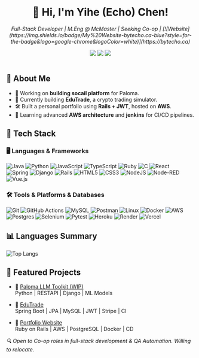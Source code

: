 
<table>
  <tr>
      <h1 align="center">👋 Hi, I'm Yihe (Echo) Chen!</h1>
      <p align="center">
        <i>Full-Stack Developer | M.Eng @ McMaster | Seeking Co-op | [![Website](https://img.shields.io/badge/My%20Website-bytecho.ca-blue?style=for-the-badge&logo=google-chrome&logoColor=white)](https://bytecho.ca)
</i>
      </p>  
      <p align="center">
        <a href="mailto:onebox.chen@outlook.com"><img src="https://img.shields.io/badge/email-onebox.chen%40outlook.com-blue?style=flat-square&logo=gmail"></a>
        <a href="https://linkedin.com/in/onebox-chen"><img src="https://img.shields.io/badge/LinkedIn-Connect-blue?style=flat-square&logo=linkedin"></a>
        <a href="https://github.com/Anxile"><img src="https://img.shields.io/github/followers/Anxile?label=GitHub&style=flat-square&logo=github"></a>
      </p>
  </tr>
</table>

## 🚀 About Me

- 🧠 Working on **building socail platform** for Paloma.
- 🔭 Currently building **EduTrade**, a crypto trading simulator.
- 🛠️ Built a personal portfolio using **Rails + JWT**, hosted on **AWS**.
- 🌱 Learning advanced **AWS architecture** and **jenkins** for CI/CD pipelines.


## 🚀 Tech Stack

### 🖥️ **Languages & Frameworks**
  ![Java](https://img.shields.io/badge/java-%23ED8B00.svg?style=for-the-badge&logo=openjdk&logoColor=white)
  ![Python](https://img.shields.io/badge/python-3670A0?style=for-the-badge&logo=python&logoColor=ffdd54)
  ![JavaScript](https://img.shields.io/badge/javascript-%23323330.svg?style=for-the-badge&logo=javascript&logoColor=%23F7DF1E)
  ![TypeScript](https://img.shields.io/badge/typescript-%23007ACC.svg?style=for-the-badge&logo=typescript&logoColor=white)
  ![Ruby](https://img.shields.io/badge/ruby-%23CC342D.svg?style=for-the-badge&logo=ruby&logoColor=white)
  ![C](https://img.shields.io/badge/c-%2300599C.svg?style=for-the-badge&logo=c&logoColor=white)
  ![React](https://img.shields.io/badge/react-%2320232a.svg?style=for-the-badge&logo=react&logoColor=%2361DAFB)  
  ![Spring](https://img.shields.io/badge/spring-%236DB33F.svg?style=for-the-badge&logo=spring&logoColor=white)
  ![Django](https://img.shields.io/badge/django-%23092E20.svg?style=for-the-badge&logo=django&logoColor=white)
  ![Rails](https://img.shields.io/badge/rails-%23CC0000.svg?style=for-the-badge&logo=ruby-on-rails&logoColor=white)
  ![HTML5](https://img.shields.io/badge/html5-%23E34F26.svg?style=for-the-badge&logo=html5&logoColor=white)
  ![CSS3](https://img.shields.io/badge/css3-%231572B6.svg?style=for-the-badge&logo=css3&logoColor=white)
  ![NodeJS](https://img.shields.io/badge/node.js-6DA55F?style=for-the-badge&logo=node.js&logoColor=white)
  ![Node-RED](https://img.shields.io/badge/Node--RED-%238F0000.svg?style=for-the-badge&logo=node-red&logoColor=white)
  ![Vue.js](https://img.shields.io/badge/vuejs-%2335495e.svg?style=for-the-badge&logo=vuedotjs&logoColor=%234FC08D)

### 🛠️ **Tools & Platforms & Databases**
  ![Git](https://img.shields.io/badge/git-%23F05033.svg?style=for-the-badge&logo=git&logoColor=white)
  ![GitHub Actions](https://img.shields.io/badge/github%20actions-%232671E5.svg?style=for-the-badge&logo=githubactions&logoColor=white)
  ![MySQL](https://img.shields.io/badge/mysql-4479A1.svg?style=for-the-badge&logo=mysql&logoColor=white)
  ![Postman](https://img.shields.io/badge/Postman-FF6C37?style=for-the-badge&logo=postman&logoColor=white)
  ![Linux](https://img.shields.io/badge/Linux-FCC624?style=for-the-badge&logo=linux&logoColor=black)
  ![Docker](https://img.shields.io/badge/docker-%230db7ed.svg?style=for-the-badge&logo=docker&logoColor=white)
  ![AWS](https://img.shields.io/badge/AWS-%23FF9900.svg?style=for-the-badge&logo=amazon-aws&logoColor=white)
  ![Postgres](https://img.shields.io/badge/postgres-%23316192.svg?style=for-the-badge&logo=postgresql&logoColor=white)
  ![Selenium](https://img.shields.io/badge/-selenium-%43B02A?style=for-the-badge&logo=selenium&logoColor=white)
  ![Pytest](https://img.shields.io/badge/pytest-%23ffffff.svg?style=for-the-badge&logo=pytest&logoColor=2f9fe3)
  ![Heroku](https://img.shields.io/badge/heroku-%23430098.svg?style=for-the-badge&logo=heroku&logoColor=white)
  ![Render](https://img.shields.io/badge/Render-%46E3B7.svg?style=for-the-badge&logo=render&logoColor=white)
  ![Vercel](https://img.shields.io/badge/vercel-%23000000.svg?style=for-the-badge&logo=vercel&logoColor=white)


## 📊 Languages Summary
![Top Langs](https://github-readme-stats.vercel.app/api/top-langs/?username=Anxile&exclude_repo=Paloma_LLM,paloma-models,cps-ss-2025,CabinGuard,Edutrade,EduTrade-archive&layout=compact&theme=default)

## 🧩 Featured Projects

- 🔗 [Paloma LLM Toolkit (WIP)](https://github.com/Anxile/Paloma_LLM.git)  
  Python | RESTAPI | Django | ML Models
  
- 🔗 [EduTrade](https://github.com/Anxile/lionaire-trading.git)  
  Spring Boot | JPA | MySQL | JWT | Stripe | CI

- 🔗 [Portfolio Website](https://github.com/Anxile/myPortfolio.git)  
  Ruby on Rails | AWS | PostgreSQL | Docker | CD

<i>🔍 Open to Co-op roles in full-stack development & QA Automation. Willing to relocate.</i>
